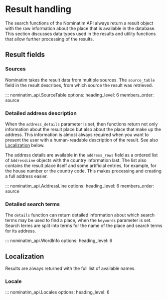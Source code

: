# Result handling

The search functions of the Nominatim API always return a result object
with the raw information about the place that is available in the
database. This section discusses data types used in the results and utility
functions that allow further processing of the results.

## Result fields

### Sources

Nominatim takes the result data from multiple sources. The `source_table` field
in the result describes, from which source the result was retrieved.

::: nominatim_api.SourceTable
    options:
        heading_level: 6
        members_order: source

### Detailed address description

When the `address_details` parameter is set, then functions return not
only information about the result place but also about the place that
make up the address. This information is almost always required when you
want to present the user with a human-readable description of the result.
See also [Localization](#localization) below.

The address details are available in the `address_rows` field as a ordered
list of `AddressLine` objects with the country information last. The list also
contains the result place itself and some artificial entries, for example,
for the house number or the country code. This makes processing and creating
a full address easier.

::: nominatim_api.AddressLine
    options:
        heading_level: 6
        members_order: source

### Detailed search terms

The `details` function can return detailed information about which search terms
may be used to find a place, when the `keywords` parameter is set. Search
terms are split into terms for the name of the place and search terms for
its address.

::: nominatim_api.WordInfo
    options:
        heading_level: 6

## Localization

Results are always returned with the full list of available names.

### Locale

::: nominatim_api.Locales
    options:
        heading_level: 6
